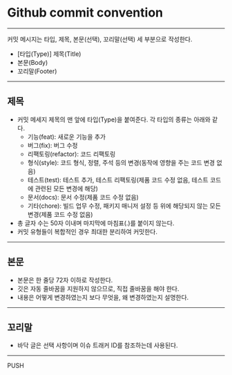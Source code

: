 # Github commit convention

---

커밋 메시지는 타입, 제목, 본문(선택), 꼬리말(선택) 세 부분으로 작성한다.

- [타입(Type)] 제목(Title)
- 본문(Body)
- 꼬리말(Footer)

---

## 제목

- 커밋 메세지 제목의 맨 앞에 타입(Type)을 붙여준다. 각 타입의 종류는 아래와 같다.
  - 기능(feat): 새로운 기능을 추가
  - 버그(fix): 버그 수정
  - 리팩토링(refactor): 코드 리팩토링
  - 형식(style): 코드 형식, 정렬, 주석 등의 변경(동작에 영향을 주는 코드 변경 없음)
  - 테스트(test): 테스트 추가, 테스트 리팩토링(제품 코드 수정 없음, 테스트 코드에 관련된 모든 변경에 해당)
  - 문서(docs): 문서 수정(제품 코드 수정 없음)
  - 기타(chore): 빌드 업무 수정, 패키지 매니저 설정 등 위에 해당되지 않는 모든 변경(제품 코드 수정 없음)
- 총 글자 수는 50자 이내며 마지막에 마침표(.)를 붙이지 않는다.
- 커밋 유형들이 복합적인 경우 최대한 분리하여 커밋한다.

---

## 본문

- 본문은 한 줄당 72자 이하로 작성한다.
- 깃은 자동 줄바꿈을 지원하지 않으므로, 직접 줄바꿈을 해야 한다.
- 내용은 어떻게 변경하였는지 보다 무엇을, 왜 변경하였는지 설명한다.

---

## 꼬리말

- 바닥 글은 선택 사항이며 이슈 트래커 ID를 참조하는데 사용된다.

---

PUSH
